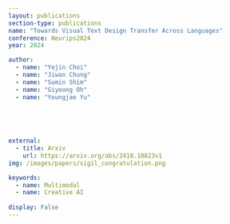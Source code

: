 ```yaml
---
layout: publications
section-type: publications
name: "Towards Visual Text Design Transfer Across Languages"
conference: Neurips2024
year: 2024

author:
  - name: "Yejin Choi"
  - name: "Jiwan Chung"
  - name: "Sumin Shim"
  - name: "Giyeong Oh"
  - name: "Youngjae Yu"
  


  
  
external:
  - title: Arxiv
    url: https://arxiv.org/abs/2410.18823v1
img: /images/papers/sigil_congratulation.png

keywords:
  - name: Multimodal
  - name: Creative AI
  
display: False
---
```

